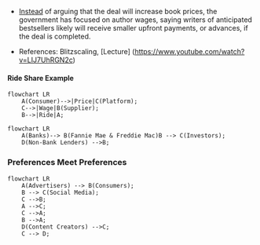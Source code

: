 -  [Instead](https://www.wsj.com/articles/stephen-king-testifies-against-book-publishing-merger-11659457467?mod=hp_lead_pos13) of arguing that the deal will increase book prices, the government has focused on author wages, saying writers of anticipated bestsellers likely will receive smaller upfront payments, or advances, if the deal is completed. 



- References: Blitzscaling, [Lecture]
(https://www.youtube.com/watch?v=LIJ7UhRGN2c)

#### **Ride Share Example**

``` mermaid
flowchart LR
    A(Consumer)-->|Price|C(Platform);
    C-->|Wage|B(Supplier);
    B-->|Ride|A;
```

``` mermaid
flowchart LR
    A(Banks)--> B(Fannie Mae & Freddie Mac)B --> C(Investors);
    D(Non-Bank Lenders) -->B;
```

### Preferences Meet Preferences 
``` mermaid
flowchart LR
    A(Advertisers) --> B(Consumers);
    B --> C(Social Media);
    C -->B;
    A -->C;
    C -->A;
    B -->A;
    D(Content Creators) -->C;
    C --> D;
```